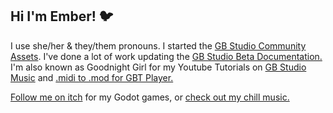 ## Hi I'm Ember! 🐦
I use she/her & they/them pronouns. I started the [GB Studio Community Assets](https://github.com/DeerTears/GB-Studio-Community-Assets).
I've done a lot of work updating the [GB Studio Beta Documentation.](https://github.com/deertears/gb-studio-site)  
I'm also known as Goodnight Girl for my Youtube Tutorials on [GB Studio Music](https://youtu.be/cLQ3ybY_ACA) and [.midi to .mod for GBT Player.](https://youtu.be/4AxZqK9_jKE)

[Follow me on itch](https://deertears.itch.io/) for my Godot games, or [check out my chill music.](https://goodnightgirl.bandcamp.com)

<!--
**DeerTears/DeerTears** is a ✨ _special_ ✨ repository because its `README.md` (this file) appears on your GitHub profile.
-->
